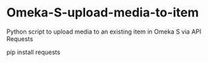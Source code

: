 # Omeka-S-upload-media-to-item
Python script to upload media to an existing item in Omeka S via API Requests

pip install requests
